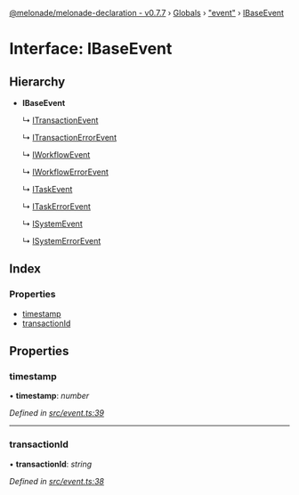 [@melonade/melonade-declaration - v0.7.7](../README.md) › [Globals](../globals.md) › ["event"](../modules/_event_.md) › [IBaseEvent](_event_.ibaseevent.md)

# Interface: IBaseEvent

## Hierarchy

* **IBaseEvent**

  ↳ [ITransactionEvent](_event_.itransactionevent.md)

  ↳ [ITransactionErrorEvent](_event_.itransactionerrorevent.md)

  ↳ [IWorkflowEvent](_event_.iworkflowevent.md)

  ↳ [IWorkflowErrorEvent](_event_.iworkflowerrorevent.md)

  ↳ [ITaskEvent](_event_.itaskevent.md)

  ↳ [ITaskErrorEvent](_event_.itaskerrorevent.md)

  ↳ [ISystemEvent](_event_.isystemevent.md)

  ↳ [ISystemErrorEvent](_event_.isystemerrorevent.md)

## Index

### Properties

* [timestamp](_event_.ibaseevent.md#timestamp)
* [transactionId](_event_.ibaseevent.md#transactionid)

## Properties

###  timestamp

• **timestamp**: *number*

*Defined in [src/event.ts:39](https://github.com/devit-tel/melonade-declaration/blob/43597e6/src/event.ts#L39)*

___

###  transactionId

• **transactionId**: *string*

*Defined in [src/event.ts:38](https://github.com/devit-tel/melonade-declaration/blob/43597e6/src/event.ts#L38)*
